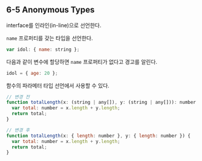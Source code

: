 ## 6-5 Anonymous Types
interface를 인라인(in-line)으로 선언한다.

`name` 프로퍼티를 갖는 타입을 선언한다.
```js
var idol: { name: string };
```

다음과 같이 변수에 할당하면 `name` 프로퍼티가 없다고 경고를 알린다.
```js
idol = { age: 20 };
```

함수의 파라메터 타입 선언에서 사용할 수 있다.
```js
// 변경 전
function totalLength(x: (string | any[]), y: (string | any[])): number {
  var total: number = x.length + y.length;
  return total;
}

// 변경 후
function totalLength(x: { length: number }, y: { length: number }) {
  var total: number = x.length + y.length;
  return total;
}
```
